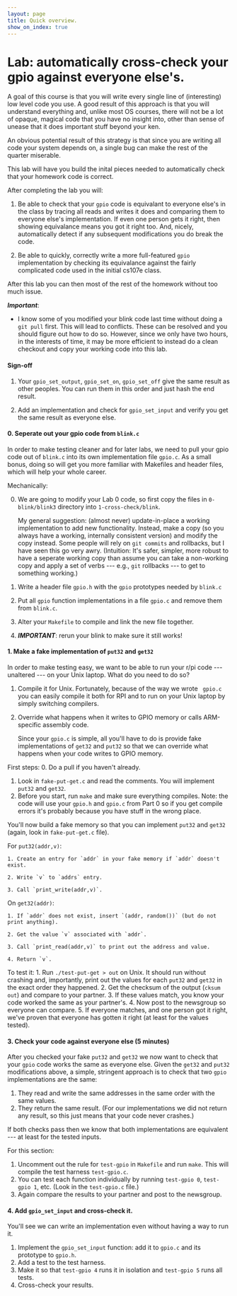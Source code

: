 ```yaml
---
layout: page
title: Quick overview.
show_on_index: true
---
```


Lab: automatically cross-check your gpio against everyone else's.
======================================================================

A goal of this course is that you will write every single line of
(interesting) low level code you use.  A good result of this approach is
that you will understand everything and, unlike most OS courses, there
will not be a lot of opaque, magical code that you have no insight into,
other than sense of unease that it does important stuff beyond your ken.

An obvious potential result of this strategy is that since you are writing
all code your system depends on, a single bug can make the rest of the
quarter miserable.

This lab will have you build the inital pieces needed to automatically
check that your homework code is correct.

After completing the lab you will:

  1. Be able to check that your `gpio` code is equivalant to
     everyone else's in the class by tracing all reads and writes
	 it does and comparing them to everyone else's implementation.
	 If even one person gets it right, then showing equivalance means
	 you got it right too.  And, nicely, automatically detect if any
	 subsequent modifications you do break the code.

   2. Be able to quickly, correctly write a more full-featured
	`gpio` implementation by checking its equivalance against the
	fairly complicated code used in the initial cs107e class.

After this lab you can then most of the rest of the homework without too
much issue.

***Important***:
   - I know some of you modified your blink code last time without doing a
   `git pull` first.  This will lead to conflicts.  These can be resolved
   and you should figure out how to do so.  However, since we only have
   two hours,  in the interests of time, it may be more efficient to
   instead do a clean checkout and copy your working code into this lab.

#### Sign-off

   1. Your `gpio_set_output`, `gpio_set_on`,
   `gpio_set_off` give the same result as other peoples.  You can
   run them in this order and just hash the end result.

   2. Add an implementation and check for `gpio_set_input` and verify
   you get the same result as everyone else.

#### 0. Seperate out your gpio code from `blink.c`

In order to make testing cleaner and for later labs, we need to pull your
gpio code out of `blink.c` into its own implementation file `gpio.c`.
As a small bonus, doing so will get you more familiar with Makefiles
and header files, which will help your whole career.

Mechanically:

  0. We are going to modify your Lab 0 code, so first copy the files in
     `0-blink/blink3` directory into `1-cross-check/blink`.

     My general suggestion: (almost never) update-in-place a working
     implementation to add new functionality.  Instead, make a copy
     (so you always have a working, internally consistent version) and
     modify the copy instead.  Some people will rely on `git commits`
     and rollbacks, but I have seen this go very awry.  (Intuition: It's
     safer, simpler, more robust to have a seperate working copy than
     assume you can take a non-working copy and apply a set of verbs ---
     e.g., `git` rollbacks --- to get to something working.)

  1. Write a header file `gpio.h` with the `gpio` prototypes needed
     by `blink.c`

  2. Put all `gpio` function implementations  in a file `gpio.c` and 
     remove them from `blink.c`.

  3. Alter your `Makefile` to compile and link the new file together.

  4. ***IMPORTANT***: rerun your blink to make sure it still works!

#### 1. Make a fake implementation of `put32` and `get32`

In order to make testing easy, we want to be able to run your r/pi code ---
unaltered --- on your Unix laptop.  What do you need to do so?  

  1. Compile it for Unix.   Fortunately, because of the way we wrote `
     gpio.c` you can easily compile it both for RPI and to run on your
     Unix laptop by simply switching compilers.  

  2. Override what happens when it writes to GPIO memory or calls ARM-specific
     assembly code.   

     Since your `gpio.c` is simple, all you'll have to do is provide fake
     implementations of `get32` and `put32` so that we can override what
     happens when your code writes to GPIO memory.

First steps:
  0. Do a pull if you haven't already. 
  1. Look in `fake-put-get.c` and read the comments.  You will implement
     `put32` and `get32`.
  2. Before you start, run `make` and make sure everything compiles.
     Note: the code will use your `gpio.h` and `gpio.c` from Part 0 so
     if you get compile errors it's probably because you have stuff in the 
     wrong place.

You'll now build a fake memory so that you can implement `put32` and
`get32` (again, look in `fake-put-get.c` file).

For `put32(addr,v)`: 

	1. Create an entry for `addr` in your fake memory if `addr` doesn't exist.

	2. Write `v` to `addrs` entry.

	3. Call `print_write(addr,v)`.

On `get32(addr)`:

	1. If `addr` does not exist, insert `(addr, random())` (but do not print anything).

	2. Get the value `v` associated with `addr`.

	3. Call `print_read(addr,v)` to print out the address and value.

	4. Return `v`.


To test it:
	1. Run `./test-put-get > out` on Unix.	It should run without
	   crashing and, importantly, print out the values for each
	   `put32` and `get32` in the exact order they happened.
    2. Get the checksum of the output (`cksum out`) and compare to your partner.
    3. If these values match, you know your code worked the same as your partner's.
    4. Now post to the newsgroup so everyone can compare.
    5. If everyone matches, and one person got it right, we've proven that
       everyone has gotten it right (at least for the values tested).

#### 3. Check your code against everyone else (5 minutes)

After you checked your fake `put32` and `get32` we now want to check that
your `gpio` code works the same as everyone else.  Given the `get32` and
`put32` modifications above, a simple, stringent approach is to check
that two `gpio` implementations are the same:

  1. They read and write the same addresses in the same order with
  the same values.
  2. They return the same result.    (For our implementations we
  did not return any result, so this just means that your code
  never crashes.)

If both checks pass then we know that both implementations are equivalent
--- at least for the tested inputs.

For this section:
   1. Uncomment out the rule for `test-gpio` in `Makefile` and run `make`.
       This will compile the test harness `test-gpio.c`.
   2. You can test each function individually by running `test-gpio 0`,
       `test-gpio 1`, etc.  (Look in the `test-gpio.c` file.)
   3. Again compare the results to your partner and post to the newsgroup.

#### 4. Add `gpio_set_input` and cross-check it.

You'll see we can write an implementation even without having a way to run it.
   1.  Implement the `gpio_set_input` function: add it to `gpio.c` and its prototype 
   to `gpio.h`.
   2. Add a test to the test harness.
   3. Make it so that `test-gpio 4` runs it in isolation and `test-gpio 5` runs
      all tests.
   4. Cross-check your results.
